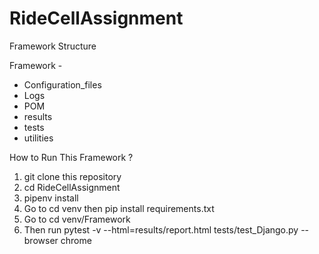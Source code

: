 # RideCellAssignment

Framework Structure

Framework -

  - Configuration_files
  - Logs
  - POM
  - results
  - tests
  - utilities


How to Run This Framework ?

1. git clone this repository
2. cd RideCellAssignment
3. pipenv install
4. Go to cd venv then pip install requirements.txt
5. Go to cd venv/Framework
6. Then run pytest -v --html=results/report.html tests/test_Django.py --browser chrome
